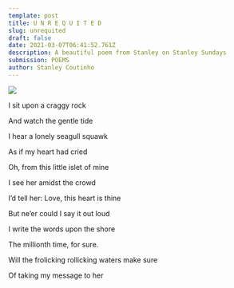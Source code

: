 ```yaml
---
template: post
title: U N R E Q U I T E D
slug: unrequited
draft: false
date: 2021-03-07T06:41:52.761Z
description: A beautiful poem from Stanley on Stanley Sundays
submission: POEMS
author: Stanley Coutinho
---
```

![](/media/march_3.jpeg)

I sit upon a craggy rock

And watch the gentle tide

I hear a lonely seagull squawk

As if my heart had cried

Oh, from this little islet of mine

I see her amidst the crowd

I’d tell her: Love, this heart is thine

But ne’er could I say it out loud

I write the words upon the shore

The millionth time, for sure.

Will the frolicking rollicking waters make sure

Of taking my message to her